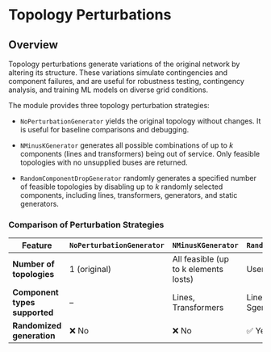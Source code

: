 # Topology Perturbations

## Overview

Topology perturbations generate variations of the original network by altering its structure. These variations simulate contingencies and component failures, and are useful for robustness testing, contingency analysis, and training ML models on diverse grid conditions.

The module provides three topology perturbation strategies:

- `NoPerturbationGenerator` yields the original topology without changes. It is useful for baseline comparisons and debugging.

- `NMinusKGenerator` generates all possible combinations of up to *k* components (lines and transformers) being out of service. Only feasible topologies with no unsupplied buses are returned.

- `RandomComponentDropGenerator` randomly generates a specified number of feasible topologies by disabling up to *k* randomly selected components, including lines, transformers, generators, and static generators. 

### Comparison of Perturbation Strategies

| Feature                            | `NoPerturbationGenerator` | `NMinusKGenerator`        | `RandomComponentDropGenerator` |
|-----------------------------------|----------------------------|---------------------------|--------------------------------|
| **Number of topologies**          | 1 (original)               | All feasible (up to k elements losts)    | User-defined (random)         |
| **Component types supported**     | –                          | Lines, Transformers       | Lines, Transformers, Gens, Sgens |
| **Randomized generation**         | ❌ No                      | ❌ No                     | ✅ Yes                         |


